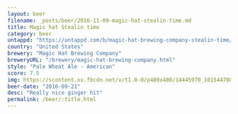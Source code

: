 ```yaml
---
layout: beer
filename: _posts/beer/2016-11-09-magic-hat-stealin-time.md
title: Magic hat Stealin time
category: beer
untappd: "https://untappd.com/b/magic-hat-brewing-company-stealin-time/971879"
country: "United States"
brewery: "Magic Hat Brewing Company"
breweryURL: "/brewery/magic-hat-brewing-company.html"
style: "Pale Wheat Ale - American"
score: 7.5
img: https://scontent.xx.fbcdn.net/v/t1.0-0/p480x480/14445970_10154470815508745_4236605545443642954_n.jpg?_nc_cat=110&_nc_oc=AQk7fGARvsbUVwIlOJAude4xdslZS5zr8n7KvTQezihVPmQ8COiDHmYaL-wtConaHyA&_nc_ht=scontent.xx&oh=4e8d3e5b1542cae9597542dab34c9623&oe=5DB545D3
beer-date: "2016-09-21"
desc: "Really nice ginger hit"
permalink: /beer/:title.html
---
```

